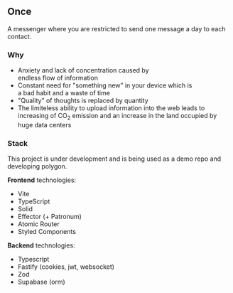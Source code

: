 ## Once

A messenger where you are restricted to send one message a day to each contact.

### Why

- Anxiety and lack of concentration caused by  
  endless flow of information
- Constant need for "something new" in your device which is  
  a bad habit and a waste of time
- "Quality" of thoughts is replaced by quantity
- The limiteless ability to upload information into the web leads to  
  increasing of CO<sub>2</sub> emission and an increase in the land occupied by huge data centers

### Stack

This project is under development and is being used as a demo repo and developing polygon.

**Frontend** technologies:

- Vite
- TypeScript
- Solid
- Effector (+ Patronum)
- Atomic Router
- Styled Components

**Backend** technologies:

- Typescript
- Fastify (cookies, jwt, websocket)
- Zod
- Supabase (orm)
